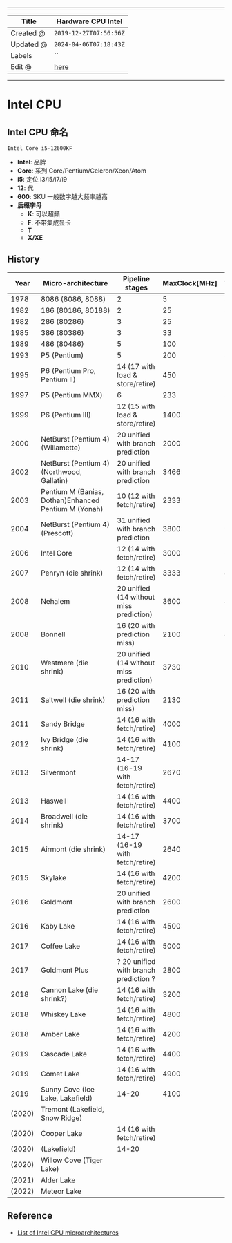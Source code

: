 -----

| Title     | Hardware CPU Intel                                 |
| --------- | -------------------------------------------------- |
| Created @ | `2019-12-27T07:56:56Z`                             |
| Updated @ | `2024-04-06T07:18:43Z`                             |
| Labels    | \`\`                                               |
| Edit @    | [here](https://github.com/junxnone/xwiki/issues/3) |

-----

# Intel CPU

## Intel CPU 命名

    Intel Core i5-12600KF

  - **Intel**: 品牌
  - **Core**: 系列 Core/Pentium/Celeron/Xeon/Atom
  - **i5**: 定位 i3/i5/i7/i9
  - **12**: 代
  - **600**: SKU 一般数字越大频率越高
  - **后缀字母**
      - **K**: 可以超频
      - **F**: 不带集成显卡
      - **T**
      - **X/XE**

## History

| Year   | Micro-architecture                                   | Pipeline stages                         | MaxClock\[MHz\] | Techprocess\[nm\] |
| ------ | ---------------------------------------------------- | --------------------------------------- | --------------- | ----------------- |
| 1978   | 8086 (8086, 8088)                                    | 2                                       | 5               | 3000              |
| 1982   | 186 (80186, 80188)                                   | 2                                       | 25              | 3000              |
| 1982   | 286 (80286)                                          | 3                                       | 25              | 1500              |
| 1985   | 386 (80386)                                          | 3                                       | 33              | 1500              |
| 1989   | 486 (80486)                                          | 5                                       | 100             | 1000              |
| 1993   | P5 (Pentium)                                         | 5                                       | 200             | 800, 600, 350     |
| 1995   | P6 (Pentium Pro, Pentium II)                         | 14 (17 with load & store/retire)        | 450             | 500, 350, 250     |
| 1997   | P5 (Pentium MMX)                                     | 6                                       | 233             | 350               |
| 1999   | P6 (Pentium III)                                     | 12 (15 with load & store/retire)        | 1400            | 250, 180, 130     |
| 2000   | NetBurst (Pentium 4)(Willamette)                     | 20 unified with branch prediction       | 2000            | 180               |
| 2002   | NetBurst (Pentium 4)(Northwood, Gallatin)            | 20 unified with branch prediction       | 3466            | 130               |
| 2003   | Pentium M (Banias, Dothan)Enhanced Pentium M (Yonah) | 10 (12 with fetch/retire)               | 2333            | 130, 90, 65       |
| 2004   | NetBurst (Pentium 4)(Prescott)                       | 31 unified with branch prediction       | 3800            | 90                |
| 2006   | Intel Core                                           | 12 (14 with fetch/retire)               | 3000            | 65                |
| 2007   | Penryn (die shrink)                                  | 12 (14 with fetch/retire)               | 3333            | 45                |
| 2008   | Nehalem                                              | 20 unified (14 without miss prediction) | 3600            | 45                |
| 2008   | Bonnell                                              | 16 (20 with prediction miss)            | 2100            | 45                |
| 2010   | Westmere (die shrink)                                | 20 unified (14 without miss prediction) | 3730            | 32                |
| 2011   | Saltwell (die shrink)                                | 16 (20 with prediction miss)            | 2130            | 32                |
| 2011   | Sandy Bridge                                         | 14 (16 with fetch/retire)               | 4000            | 32                |
| 2012   | Ivy Bridge (die shrink)                              | 14 (16 with fetch/retire)               | 4100            | 22                |
| 2013   | Silvermont                                           | 14-17 (16-19 with fetch/retire)         | 2670            | 22                |
| 2013   | Haswell                                              | 14 (16 with fetch/retire)               | 4400            | 22                |
| 2014   | Broadwell (die shrink)                               | 14 (16 with fetch/retire)               | 3700            | 14                |
| 2015   | Airmont (die shrink)                                 | 14-17 (16-19 with fetch/retire)         | 2640            | 14                |
| 2015   | Skylake                                              | 14 (16 with fetch/retire)               | 4200            | 14                |
| 2016   | Goldmont                                             | 20 unified with branch prediction       | 2600            | 14                |
| 2016   | Kaby Lake                                            | 14 (16 with fetch/retire)               | 4500            | 14                |
| 2017   | Coffee Lake                                          | 14 (16 with fetch/retire)               | 5000            | 14                |
| 2017   | Goldmont Plus                                        | ? 20 unified with branch prediction ?   | 2800            | 14                |
| 2018   | Cannon Lake (die shrink?)                            | 14 (16 with fetch/retire)               | 3200            | 10                |
| 2018   | Whiskey Lake                                         | 14 (16 with fetch/retire)               | 4800            | 14                |
| 2018   | Amber Lake                                           | 14 (16 with fetch/retire)               | 4200            | 14                |
| 2019   | Cascade Lake                                         | 14 (16 with fetch/retire)               | 4400            | 14                |
| 2019   | Comet Lake                                           | 14 (16 with fetch/retire)               | 4900            | 14                |
| 2019   | Sunny Cove (Ice Lake, Lakefield)                     | 14-20                                   | 4100            | 10                |
| (2020) | Tremont (Lakefield, Snow Ridge)                      |                                         |                 | 10                |
| (2020) | Cooper Lake                                          | 14 (16 with fetch/retire)               |                 | 14                |
| (2020) | (Lakefield)                                          | 14-20                                   |                 | 10                |
| (2020) | Willow Cove (Tiger Lake)                             |                                         |                 | 10                |
| (2021) | Alder Lake                                           |                                         |                 | 10                |
| (2022) | Meteor Lake                                          |                                         |                 | 7                 |

## Reference

  - [List of Intel CPU
    microarchitectures](https://en.wikipedia.org/wiki/List_of_Intel_CPU_microarchitectures)
